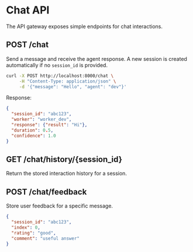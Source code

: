 # Chat API

The API gateway exposes simple endpoints for chat interactions.

## POST /chat
Send a message and receive the agent response. A new session is created
automatically if no `session_id` is provided.

```bash
curl -X POST http://localhost:8000/chat \
     -H "Content-Type: application/json" \
     -d '{"message": "Hello", "agent": "dev"}'
```

Response:
```json
{
  "session_id": "abc123",
  "worker": "worker_dev",
  "response": {"result": "Hi"},
  "duration": 0.5,
  "confidence": 1.0
}
```

## GET /chat/history/{session_id}
Return the stored interaction history for a session.

## POST /chat/feedback
Store user feedback for a specific message.

```json
{
  "session_id": "abc123",
  "index": 0,
  "rating": "good",
  "comment": "useful answer"
}
```
